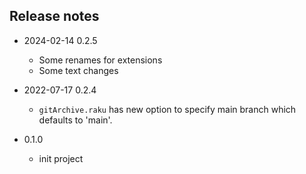 ## Release notes
* 2024-02-14 0.2.5
  * Some renames for extensions
  * Some text changes

* 2022-07-17 0.2.4
  * `gitArchive.raku` has new option to specify main branch which defaults to 'main'.

* 0.1.0
  * init project

